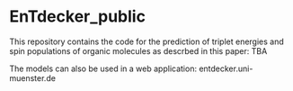 # EnTdecker_public
This repository contains the code for the prediction of triplet energies and spin populations of organic molecules as descrbed in this paper: TBA

The models can also be used in a web application: entdecker.uni-muenster.de
